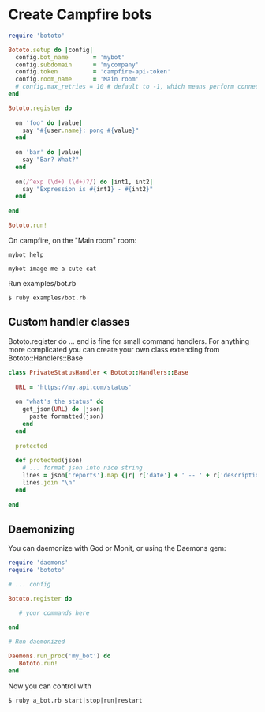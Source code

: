 # Create Campfire bots

```ruby
require 'bototo'

Bototo.setup do |config|
  config.bot_name       = 'mybot'
  config.subdomain      = 'mycompany'
  config.token          = 'campfire-api-token'
  config.room_name      = 'Main room'
  # config.max_retries = 10 # default to -1, which means perform connection retries on drop forever.
end

Bototo.register do
  
  on 'foo' do |value|
    say "#{user.name}: pong #{value}"
  end
  
  on 'bar' do |value|
    say "Bar? What?"
  end
  
  on(/^exp (\d+) (\d+)?/) do |int1, int2|
    say "Expression is #{int1} - #{int2}"
  end
  
end

Bototo.run!
```

On campfire, on the "Main room" room:

    mybot help
    
    mybot image me a cute cat
    

Run examples/bot.rb

    $ ruby examples/bot.rb

## Custom handler classes

Bototo.register do ... end is fine for small command handlers. For anything more complicated you can create your own class extending from Bototo::Handlers::Base

```ruby
class PrivateStatusHandler < Bototo::Handlers::Base
  
  URL = 'https://my.api.com/status'
  
  on "what's the status" do 
    get_json(URL) do |json|
      paste formatted(json)
    end
  end
  
  protected
  
  def protected(json)
    # ... format json into nice string
    lines = json['reports'].map {|r| r['date'] + ' -- ' + r['description']}
    lines.join "\n"
  end
  
end
```

## Daemonizing

You can daemonize with God or Monit, or using the Daemons gem:

```ruby
require 'daemons'
require 'bototo'

# ... config

Bototo.register do

   # your commands here
   
end

# Run daemonized

Daemons.run_proc('my_bot') do
   Bototo.run!
end
```

Now you can control with

    $ ruby a_bot.rb start|stop|run|restart
